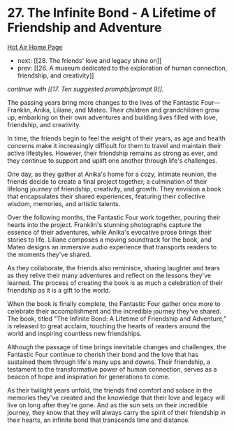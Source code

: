# 27. The Infinite Bond - A Lifetime of Friendship and Adventure

[Hot Air Home Page](https://hotair.peterkaminski.wiki/) 
 
 - next: [[28. The friends' love and legacy shine on]] 
 - prev: [[26. A museum dedicated to the exploration of human connection, friendship, and creativity]]

_continue with [[17. Ten suggested prompts|prompt 9]]._

The passing years bring more changes to the lives of the Fantastic Four—Franklin, Anika, Liliane, and Mateo. Their children and grandchildren grow up, embarking on their own adventures and building lives filled with love, friendship, and creativity.

In time, the friends begin to feel the weight of their years, as age and health concerns make it increasingly difficult for them to travel and maintain their active lifestyles. However, their friendship remains as strong as ever, and they continue to support and uplift one another through life's challenges.

One day, as they gather at Anika's home for a cozy, intimate reunion, the friends decide to create a final project together, a culmination of their lifelong journey of friendship, creativity, and growth. They envision a book that encapsulates their shared experiences, featuring their collective wisdom, memories, and artistic talents.

Over the following months, the Fantastic Four work together, pouring their hearts into the project. Franklin's stunning photographs capture the essence of their adventures, while Anika's evocative prose brings their stories to life. Liliane composes a moving soundtrack for the book, and Mateo designs an immersive audio experience that transports readers to the moments they've shared.

As they collaborate, the friends also reminisce, sharing laughter and tears as they relive their many adventures and reflect on the lessons they've learned. The process of creating the book is as much a celebration of their friendship as it is a gift to the world.

When the book is finally complete, the Fantastic Four gather once more to celebrate their accomplishment and the incredible journey they've shared. The book, titled "The Infinite Bond: A Lifetime of Friendship and Adventure," is released to great acclaim, touching the hearts of readers around the world and inspiring countless new friendships.

Although the passage of time brings inevitable changes and challenges, the Fantastic Four continue to cherish their bond and the love that has sustained them through life's many ups and downs. Their friendship, a testament to the transformative power of human connection, serves as a beacon of hope and inspiration for generations to come.

As their twilight years unfold, the friends find comfort and solace in the memories they've created and the knowledge that their love and legacy will live on long after they're gone. And as the sun sets on their incredible journey, they know that they will always carry the spirit of their friendship in their hearts, an infinite bond that transcends time and distance.


